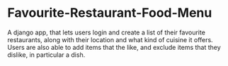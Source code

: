 # Favourite-Restaurant-Food-Menu

A django app, that lets users login and create a list of their favourite restaurants, along with their location and what kind of cuisine it offers. Users are also able to add items that the like, and exclude items that they dislike, in particular a dish.
